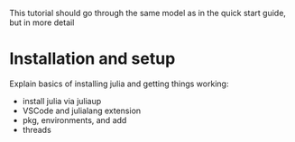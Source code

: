 This tutorial should go through the same model as in the quick start guide, but in more detail

# Installation and setup

Explain basics of installing julia and getting things working:

- install julia via juliaup
- VSCode and julialang extension
- pkg, environments, and add
- threads




